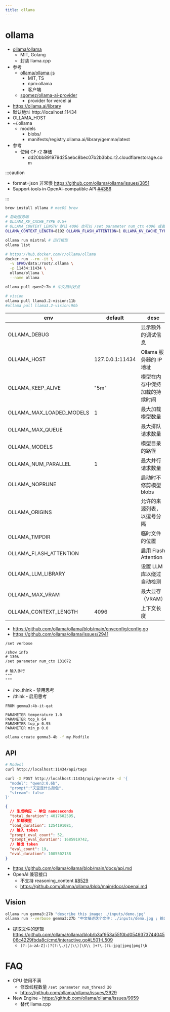 ```yaml
---
title: ollama
---
```


# ollama

- [ollama/ollama](https://github.com/ollama/ollama)
  - MIT, Golang
  - 封装 llama.cpp
- 参考
  - [ollama/ollama-js](https://github.com/ollama/ollama-js)
    - MIT, TS
    - npm:ollama
    - 客户端
  - [sgomez/ollama-ai-provider](https://github.com/sgomez/ollama-ai-provider)
    - provider for vercel ai
- https://ollama.ai/library
- 默认地址 http://localhost:11434
- OLLAMA_HOST
- ~/.ollama
  - models
    - blobs/
    - manifests/registry.ollama.ai/library/gemma/latest
- 参考
  - 使用 CF r2 存储
    - dd20bb891979d25aebc8bec07b2b3bbc.r2.cloudflarestorage.com

:::caution

- format=json 非常慢 https://github.com/ollama/ollama/issues/3851
- ~~Support tools in OpenAI-compatible API [#4386](https://github.com/ollama/ollama/issues/4386)~~

:::

```bash
brew install ollama # macOS brew

# 启动服务端
# OLLAMA_KV_CACHE_TYPE 0.5+
# OLLAMA_CONTEXT_LENGTH 默认 4096 也可以 /set parameter num_ctx 4096 或者 num_ctx 参数
OLLAMA_CONTEXT_LENGTH=8192 OLLAMA_FLASH_ATTENTION=1 OLLAMA_KV_CACHE_TYPE=q4_0 ollama serve

ollama run mistral # 运行模型
ollama list

# https://hub.docker.com/r/ollama/ollama
docker run --rm -it \
  -v $PWD/data:/root/.ollama \
  -p 11434:11434 \
  ollama/ollama \
  --name ollama

ollama pull qwen2:7b # 中文相对好点

# vision
ollama pull llama3.2-vision:11b
#ollama pull llama3.2-vision:90b
```

| env                      | default         | desc                           |
| ------------------------ | --------------- | ------------------------------ |
| OLLAMA_DEBUG             |                 | 显示额外的调试信息             |
| OLLAMA_HOST              | 127.0.0.1:11434 | Ollama 服务器的 IP 地址        |
| OLLAMA_KEEP_ALIVE        | "5m"            | 模型在内存中保持加载的持续时间 |
| OLLAMA_MAX_LOADED_MODELS | 1               | 最大加载模型数量               |
| OLLAMA_MAX_QUEUE         |                 | 最大排队请求数量               |
| OLLAMA_MODELS            |                 | 模型目录的路径                 |
| OLLAMA_NUM_PARALLEL      | 1               | 最大并行请求数量               |
| OLLAMA_NOPRUNE           |                 | 启动时不修剪模型 blobs         |
| OLLAMA_ORIGINS           |                 | 允许的来源列表，以逗号分隔     |
| OLLAMA_TMPDIR            |                 | 临时文件的位置                 |
| OLLAMA_FLASH_ATTENTION   |                 | 启用 Flash Attention           |
| OLLAMA_LLM_LIBRARY       |                 | 设置 LLM 库以绕过自动检测      |
| OLLAMA_MAX_VRAM          |                 | 最大显存（VRAM）               |
| OLLAMA_CONTEXT_LENGTH    |     4096            | 上下文长度                     |

- https://github.com/ollama/ollama/blob/main/envconfig/config.go
- https://github.com/ollama/ollama/issues/2941

```shell
/set verbose

/show info
# 130k
/set parameter num_ctx 131072

# 输入多行
"""
"""
```

- /no_think - 禁用思考
- /think - 启用思考

```
FROM gemma3:4b-it-qat

PARAMETER temperature 1.0
PARAMETER top_k 64
PARAMETER top_p 0.95
PARAMETER min_p 0.0
```

```bash
ollama create gemma3-4b -f my.Modfile
```

## API

```bash
# Modesl
curl http://localhost:11434/api/tags

curl -X POST http://localhost:11434/api/generate -d '{
  "model": "qwen3:0.6b",
  "prompt":"天空是什么颜色",
  "stream": false
}'
```

```json
{
  // 生成响应 - 单位 nanoseconds
  "total_duration": 4017602595,
  // 加载模型
  "load_duration": 1254191081,
  // 输入 token
  "prompt_eval_count": 52,
  "prompt_eval_duration": 1685919742,
  // 输出 token
  "eval_count": 19,
  "eval_duration": 1005502138
}
```

- https://github.com/ollama/ollama/blob/main/docs/api.md
- OpenAI 兼容接口
  - 不支持 reasoning_content [#8529](https://github.com/ollama/ollama/issues/8529)
  - https://github.com/ollama/ollama/blob/main/docs/openai.md

## Vision

```bash
ollama run gemma3:27b "describe this image: ./inputs/demo.jpg"
ollama run --verbose gemma3:27b "中文描述这个文件: ./inputs/demo.jpg ; 输出 JSON, 文本使用中文, 包含 tags, description, title, alt, objects:[{x,y,w,h,type,tags}]"
```

- 提取文件的逻辑 https://github.com/ollama/ollama/blob/b3af953a55f0bd054937374404506c4229fbda8c/cmd/interactive.go#L501-L509
  - `(?:[a-zA-Z]:)?(?:\./|/|\\)[\S\\ ]+?\.(?i:jpg|jpeg|png)\b`

# FAQ

- CPU 使用不满
  - 修改线程数量 `/set parameter num_thread 20`
  - https://github.com/ollama/ollama/issues/2929
- New Engine - https://github.com/ollama/ollama/issues/9959
  - 替代 llama.cpp

